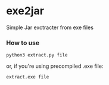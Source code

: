 # exe2jar
Simple Jar exctracter from exe files
### How to use
```Shell
python3 extract.py file
```
or, if you're using precompiled .exe file:
```Shell
extract.exe file
```
